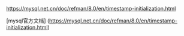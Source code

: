 https://mysql.net.cn/doc/refman/8.0/en/timestamp-initialization.html

[mysql官方文档]  (https://mysql.net.cn/doc/refman/8.0/en/timestamp-initialization.html) 




